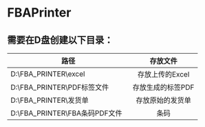 # FBAPrinter

## 需要在D盘创建以下目录：

|路径|存放文件|
| --------   | :----: |
|  D:\FBA_PRINTER\excel  | 存放上传的Excel |
|  D:\FBA_PRINTER\PDF标签文件  | 存放生成的标签PDF |
|  D:\FBA_PRINTER\发货单  | 存放原始的发货单 |
|  D:\FBA_PRINTER\FBA条码PDF文件  | 条码 |
